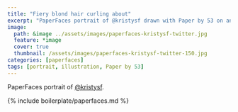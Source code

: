 ```yaml
---
title: "Fiery blond hair curling about"
excerpt: "PaperFaces portrait of @kristysf drawn with Paper by 53 on an iPad."
image: 
  path: &image ../assets/images/paperfaces-kristysf-twitter.jpg 
  feature: *image
  cover: true
  thumbnail: /assets/images/paperfaces-kristysf-twitter-150.jpg
categories: [paperfaces]
tags: [portrait, illustration, Paper by 53]
---
```


PaperFaces portrait of [@kristysf](https://twitter.com/kristysf).

{% include boilerplate/paperfaces.md %}
